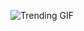 ![Trending GIF](https://media0.giphy.com/media/v1.Y2lkPThiYjIxNzcyampxMGlidHk5aXNqcnllYXo4eGZjdHlsdmM2anlxcGhnbTh3YXJ4dSZlcD12MV9naWZzX3NlYXJjaCZjdD1n/xUPGcEliCc7bETyfO8/giphy.gif)
